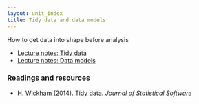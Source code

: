 ```yaml
---
layout: unit_index
title: Tidy data and data models
---
```


How to get data into shape before analysis

- [Lecture notes: Tidy data](tidy.html)  
- [Lecture notes: Data models](DataModels.html)

### Readings and resources

- [H. Wickham (2014). Tidy data. _Journal of Statistical Software_](file:///Users/hcorrada/Downloads/v59i10.pdf)

